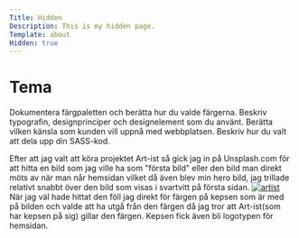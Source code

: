 ```yaml
---
Title: Hidden
Description: This is my hidden page.
Template: about
Hidden: true
---
```

Tema
==========================



Dokumentera färgpaletten och berätta hur du valde färgerna.
Beskriv typografin, designprinciper och designelement som du använt.
Berätta vilken känsla som kunden vill uppnå med webbplatsen.
Beskriv hur du valt att dela upp din SASS-kod.
<div class="test">
Efter att jag valt att köra projektet Art-ist så gick jag in på Unsplash.com för att hitta en bild som jag ville ha som "första bild" eller den bild man direkt möts av när man når hemsidan vilket då även blev min hero bild, jag trillade relativt snabbt över den bild som visas i svartvitt på första sidan.
<a href="%base_url%/image/artist/art-ist.jpg" target="_blank">
    <picture>
        <source media="(min-width: 101px)" srcset="%base_url%/image/artist/art-ist.jpg">
        <img src="%base_url%/image/artist/artist/art-ist.jpg&w=100" alt="artist">
    </picture>
</a>
När jag väl hade hittat den föll jag direkt för färgen på kepsen som är med på bilden och valde att ha utgå från den färgen då jag tror att Art-ist(som har kepsen på sig) gillar den färgen. Kepsen fick även bli logotypen för hemsidan. 
</div>